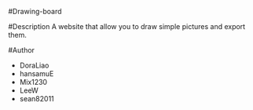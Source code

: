 #Drawing-board

#Description
A website that allow you to draw simple pictures and export them.

#Author
- DoraLiao
-  hansamuE
-  Mix1230
-  LeeW
-  sean82011

